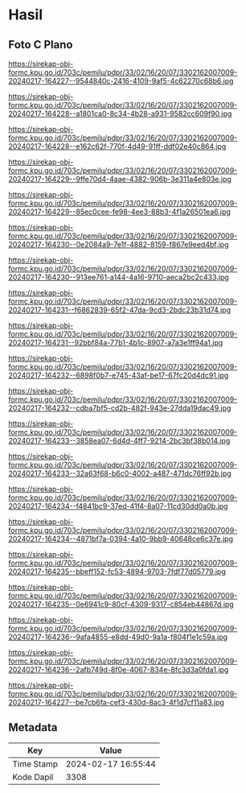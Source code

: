 # Hasil

## Foto C Plano

https://sirekap-obj-formc.kpu.go.id/703c/pemilu/pdpr/33/02/16/20/07/3302162007009-20240217-164227--9544840c-2416-4109-9af5-4c62270c68b6.jpg

https://sirekap-obj-formc.kpu.go.id/703c/pemilu/pdpr/33/02/16/20/07/3302162007009-20240217-164228--a1801ca0-8c34-4b28-a931-9582cc609f90.jpg

https://sirekap-obj-formc.kpu.go.id/703c/pemilu/pdpr/33/02/16/20/07/3302162007009-20240217-164228--e162c62f-770f-4d49-91ff-ddf02e40c864.jpg

https://sirekap-obj-formc.kpu.go.id/703c/pemilu/pdpr/33/02/16/20/07/3302162007009-20240217-164229--9ffe70d4-4aae-4382-906b-3e311a4e803e.jpg

https://sirekap-obj-formc.kpu.go.id/703c/pemilu/pdpr/33/02/16/20/07/3302162007009-20240217-164229--85ec0cee-fe98-4ee3-88b3-4f1a26501ea6.jpg

https://sirekap-obj-formc.kpu.go.id/703c/pemilu/pdpr/33/02/16/20/07/3302162007009-20240217-164230--0e2084a9-7e1f-4882-8159-f867e9eed4bf.jpg

https://sirekap-obj-formc.kpu.go.id/703c/pemilu/pdpr/33/02/16/20/07/3302162007009-20240217-164230--913ee761-a144-4a16-9710-aeca2bc2c433.jpg

https://sirekap-obj-formc.kpu.go.id/703c/pemilu/pdpr/33/02/16/20/07/3302162007009-20240217-164231--f6862839-65f2-47da-9cd3-2bdc23b31d74.jpg

https://sirekap-obj-formc.kpu.go.id/703c/pemilu/pdpr/33/02/16/20/07/3302162007009-20240217-164231--92bbf84a-77b1-4b1c-8907-a7a3e1ff94a1.jpg

https://sirekap-obj-formc.kpu.go.id/703c/pemilu/pdpr/33/02/16/20/07/3302162007009-20240217-164232--6898f0b7-e745-43af-be17-67fc20d4dc91.jpg

https://sirekap-obj-formc.kpu.go.id/703c/pemilu/pdpr/33/02/16/20/07/3302162007009-20240217-164232--cdba7bf5-cd2b-482f-943e-27dda19dac49.jpg

https://sirekap-obj-formc.kpu.go.id/703c/pemilu/pdpr/33/02/16/20/07/3302162007009-20240217-164233--3858ea07-6d4d-4ff7-9214-2bc3bf38b014.jpg

https://sirekap-obj-formc.kpu.go.id/703c/pemilu/pdpr/33/02/16/20/07/3302162007009-20240217-164233--32a63f68-b6c0-4002-a487-471dc76ff92b.jpg

https://sirekap-obj-formc.kpu.go.id/703c/pemilu/pdpr/33/02/16/20/07/3302162007009-20240217-164234--f4841bc9-37ed-41f4-8a07-11cd30dd0a0b.jpg

https://sirekap-obj-formc.kpu.go.id/703c/pemilu/pdpr/33/02/16/20/07/3302162007009-20240217-164234--4871bf7a-0394-4a10-9bb9-40648ce6c37e.jpg

https://sirekap-obj-formc.kpu.go.id/703c/pemilu/pdpr/33/02/16/20/07/3302162007009-20240217-164235--bbeff152-fc53-4894-9703-7fdf77d05779.jpg

https://sirekap-obj-formc.kpu.go.id/703c/pemilu/pdpr/33/02/16/20/07/3302162007009-20240217-164235--0e6941c9-80cf-4309-9317-c854eb44867d.jpg

https://sirekap-obj-formc.kpu.go.id/703c/pemilu/pdpr/33/02/16/20/07/3302162007009-20240217-164236--9afa4855-e8dd-49d0-9a1a-f804f1e1c59a.jpg

https://sirekap-obj-formc.kpu.go.id/703c/pemilu/pdpr/33/02/16/20/07/3302162007009-20240217-164236--2afb749d-8f0e-4067-834e-8fc3d3a0fda1.jpg

https://sirekap-obj-formc.kpu.go.id/703c/pemilu/pdpr/33/02/16/20/07/3302162007009-20240217-164227--be7cb6fa-cef3-430d-8ac3-4f1d7cf11a83.jpg


## Metadata

| Key        | Value               |
| ---------- | ------------------- |
| Time Stamp | 2024-02-17 16:55:44 |
| Kode Dapil | 3308                |




